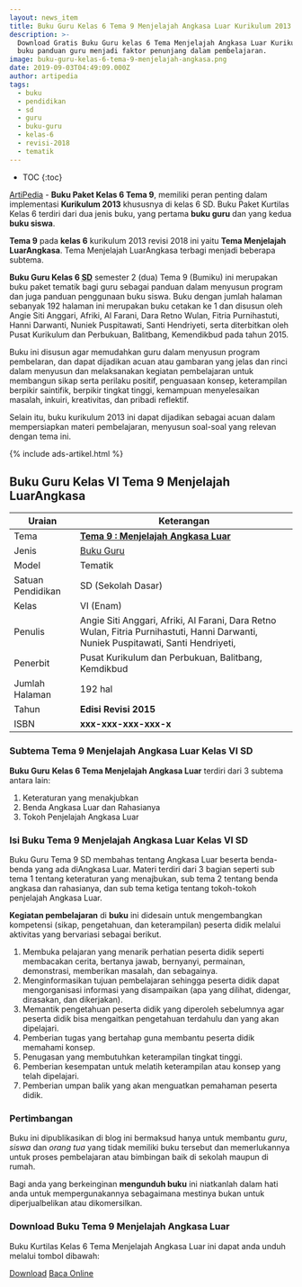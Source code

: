 ```yaml
---
layout: news_item
title: Buku Guru Kelas 6 Tema 9 Menjelajah Angkasa Luar Kurikulum 2013
description: >-
  Download Gratis Buku Guru kelas 6 Tema Menjelajah Angkasa Luar Kurikulum 2013,
  buku panduan guru menjadi faktor penunjang dalam pembelajaran.
image: buku-guru-kelas-6-tema-9-menjelajah-angkasa.png
date: 2019-09-03T04:49:09.000Z
author: artipedia
tags:
  - buku
  - pendidikan
  - sd
  - guru
  - buku-guru
  - kelas-6
  - revisi-2018
  - tematik
---
```


* TOC
{:toc}

<script type="application/ld+json">
{
  "@context":"http://schema.org",
  "@type":"Book",
  "name" : "{{ page.title }}",
  "author": {
    "@type":"Person",
    "name":"Afriki, Al Farani, Angie Siti Anggari, Dara Retno Wulan, Fitria Purnihastuti, Hanni Darwanti, Nuniek Puspitawati, dan Santi Hendriyeti."
  },
  "url" : "{{ site.url }}{{ page.url }}",
  "workExample" : [{
    "@type": "Book",
    "isbn": "xxx-xxx-xxx-xxx-x",
    "bookEdition": "2015",
    "bookFormat": "http://schema.org/Hardcover",
    "potentialAction":{
    "@type":"ReadAction",
    "target":
      {
        "@type":"EntryPoint",
        "urlTemplate":"{{ site.url }}{{ page.url }}",
        "actionPlatform":[
          "http://schema.org/DesktopWebPlatform",
          "http://schema.org/IOSPlatform",
          "http://schema.org/AndroidPlatform"
        ]
      }
      }
    }
    ]
    }
 
</script>

[ArtiPedia](/ "ArtiPedia") - **Buku Paket Kelas 6 Tema 9**, memiliki peran penting dalam implementasi **Kurikulum 2013** khususnya di kelas 6 SD. Buku Paket Kurtilas Kelas 6 terdiri dari dua jenis buku, yang pertama **buku guru** dan yang kedua **buku siswa**. 

**Tema 9** pada **kelas 6** kurikulum 2013 revisi 2018 ini yaitu **Tema Menjelajah LuarAngkasa**. Tema Menjelajah LuarAngkasa terbagi menjadi beberapa subtema.

**Buku Guru Kelas 6 <abbr title="Sekolah Dasar">SD</abbr>** semester 2 (dua) Tema 9 (Bumiku) ini merupakan buku paket tematik bagi guru sebagai panduan dalam menyusun program dan juga panduan penggunaan buku siswa. Buku dengan jumlah halaman sebanyak 192 halaman ini merupakan buku cetakan ke 1 dan disusun oleh Angie Siti Anggari, Afriki, Al Farani, Dara Retno Wulan, Fitria Purnihastuti, Hanni Darwanti, Nuniek Puspitawati, Santi Hendriyeti, serta diterbitkan oleh Pusat Kurikulum dan Perbukuan, Balitbang, Kemendikbud pada tahun 2015. 

Buku ini disusun agar memudahkan guru dalam menyusun program pembelaran, dan dapat dijadikan acuan atau gambaran yang jelas dan rinci dalam menyusun dan melaksanakan kegiatan pembelajaran untuk membangun sikap serta perilaku positif, penguasaan konsep, keterampilan berpikir saintifik, berpikir tingkat tinggi, kemampuan menyelesaikan masalah, inkuiri, kreativitas, dan pribadi reflektif.

Selain itu, buku kurikulum 2013 ini dapat dijadikan sebagai acuan dalam mempersiapkan materi pembelajaran, menyusun soal-soal yang relevan dengan tema ini. 

{% include ads-artikel.html %}

## Buku Guru Kelas VI Tema 9 Menjelajah LuarAngkasa

|Uraian|Keterangan|
| --- | --- |
|Tema|<a href="/wiki/buku-guru-kelas-6-tema-8-menjelajah-luar-angkasa.html" title="Buku Guru Kelas 6 SD Tema 9 Menjelajah Angkasa Luar "><strong>Tema 9 : Menjelajah Angkasa Luar </strong></a>|
|Jenis|<a href="/buku" title="Buku Guru">Buku Guru</a>|
|Model|Tematik|
|Satuan Pendidikan|SD (Sekolah Dasar)|
Kelas|VI (Enam)|
Penulis|Angie Siti Anggari, Afriki, Al Farani, Dara Retno Wulan, Fitria Purnihastuti, Hanni Darwanti, Nuniek Puspitawati, Santi Hendriyeti,|
|Penerbit|Pusat Kurikulum dan Perbukuan, Balitbang, Kemdikbud|
|Jumlah Halaman|192 hal|
|Tahun|<strong>Edisi Revisi 2015</strong>|
|ISBN|<strong>xxx-xxx-xxx-xxx-x</strong>|

### Subtema Tema 9 Menjelajah Angkasa Luar Kelas VI SD
<strong>Buku Guru</strong> <strong>Kelas 6 Tema Menjelajah Angkasa Luar</strong> terdiri dari 3 subtema antara lain: 
1. Keteraturan yang menakjubkan
2. Benda Angkasa Luar dan Rahasianya
3. Tokoh Penjelajah Angkasa Luar

### Isi Buku Tema 9 Menjelajah Angkasa Luar Kelas VI SD

Buku Guru Tema 9 SD membahas tentang Angkasa Luar beserta benda-benda yang ada diAngkasa Luar. Materi terdiri dari 3 bagian seperti sub tema 1 tentang keteraturan yang menajbukan, sub tema 2 tentang benda angkasa dan rahasianya, dan sub tema ketiga tentang tokoh-tokoh penjelajah Angkasa Luar. 

<b>Kegiatan pembelajaran</b> di <b>buku</b> ini didesain untuk mengembangkan kompetensi (sikap, pengetahuan, dan keterampilan) peserta didik melalui aktivitas yang bervariasi sebagai berikut.
<ol><li>Membuka pelajaran yang menarik perhatian peserta didik seperti membacakan cerita, bertanya jawab, bernyanyi, permainan, demonstrasi, memberikan masalah, dan sebagainya.</li><li>Menginformasikan tujuan pembelajaran sehingga peserta didik dapat mengorganisasi informasi yang disampaikan (apa yang dilihat, didengar, dirasakan, dan dikerjakan).</li><li>Memantik pengetahuan peserta didik yang diperoleh sebelumnya agar peserta didik bisa mengaitkan pengetahuan terdahulu dan yang akan dipelajari.</li><li>Pemberian tugas yang bertahap guna membantu peserta didik memahami konsep.</li><li>Penugasan yang membutuhkan keterampilan tingkat tinggi.</li><li>Pemberian kesempatan untuk melatih keterampilan atau konsep yang telah dipelajari.</li><li>Pemberian umpan balik yang akan menguatkan pemahaman peserta didik.</li></ol>
  
### Pertimbangan
Buku ini dipublikasikan di blog ini bermaksud hanya untuk membantu _guru_, _siswa_ dan _orang tua_ yang tidak memiliki buku tersebut dan memerlukannya untuk proses pembelajaran atau bimbingan baik di sekolah maupun di rumah.

Bagi anda yang berkeinginan <b>mengunduh buku</b> ini niatkanlah dalam hati anda untuk mempergunakannya sebagaimana mestinya bukan untuk diperjualbelikan atau dikomersilkan.
  
### Download Buku Tema 9 Menjelajah Angkasa Luar
Buku Kurtilas Kelas 6 Tema Menjelajah Angkasa Luar ini dapat anda unduh melalui tombol dibawah:
<p class="center"><a class="button download" href="https://docs.google.com/uc?export=download&id=1JZPOaRpdQ-k1UmBSv1wlrDvDVyab8Mxb" rel="nofollow" target="_blank" title="Download">Download</a>
<a class="button demo open-dialog" href="https://drive.google.com/file/d/1JZPOaRpdQ-k1UmBSv1wlrDvDVyab8Mxb/preview" Title="Baca Online" rel="nofollow">Baca Online</a></p>

